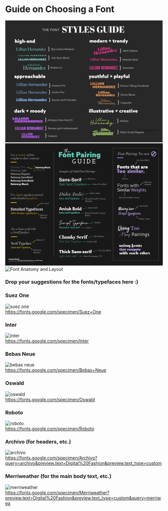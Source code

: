 # Guide on Choosing a Font
![Font Guide](https://github.com/gyuden/mms142-groupd-2021/blob/main/images/Font-Styles-Guide.jpg?raw=true)\
![Font Pairing](https://github.com/gyuden/mms142-groupd-2021/blob/main/images/FontPairing-CheatSheet.jpg?raw=true)\
![Font Anatomy and Layout](https://github.com/gyuden/mms142-groupd-2021/blob/main/images/TheAnatomyofTypography-Poster-01.jpg?raw=true)

### Drop your suggestions for the fonts/typefaces here :)

### Suez One
![suez one](https://user-images.githubusercontent.com/69533811/144826709-3ac46c66-6644-496b-804b-04b98bc79c15.PNG)\
https://fonts.google.com/specimen/Suez+One

### Inter
![inter](https://user-images.githubusercontent.com/69533811/144833322-9a53427e-9edc-4946-801f-4f5619019d9b.PNG)\
https://fonts.google.com/specimen/Inter

### Bebas Neue
![bebas neue](https://d144mzi0q5mijx.cloudfront.net/img/B/E/Bebas-Neue-Regular.png)\
https://fonts.google.com/specimen/Bebas+Neue

### Oswald
![oswald](https://i.pinimg.com/originals/3c/99/a3/3c99a39f42fab23a19d3e0538c8f7ae9.jpg)\
https://fonts.google.com/specimen/Oswald

### Roboto
![roboto](https://upload.wikimedia.org/wikipedia/commons/thumb/e/e7/Roboto_Font_Sample.svg/1200px-Roboto_Font_Sample.svg.png)\
https://fonts.google.com/specimen/Roboto

### Archivo (for headers, etc.)
![archivo](https://assets.awwwards.com/awards/gallery/2021/08/archivo.jpg)\
https://fonts.google.com/specimen/Archivo?query=archivo&preview.text=Digital%20Fashion&preview.text_type=custom

### Merriweather (for the main body text, etc.)
![merriweather](https://cdn.dribbble.com/users/2374674/screenshots/15376414/merriweather_4x.png)\
https://fonts.google.com/specimen/Merriweather?preview.text=Digital%20Fashion&preview.text_type=custom&query=merriwea
